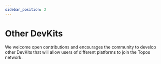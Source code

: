 ```yaml
---
sidebar_position: 2
---
```


# Other DevKits

We welcome open contributions and encourages the community to develop other DevKits that will allow users of different platforms to join the Topos network.
